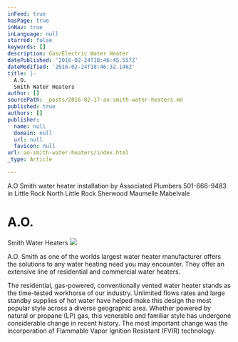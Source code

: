 ```yaml
---
inFeed: true
hasPage: true
inNav: true
inLanguage: null
starred: false
keywords: []
description: Gas/Electric Water Heater
datePublished: '2016-02-24T18:46:45.557Z'
dateModified: '2016-02-24T18:46:32.146Z'
title: |-
  A.O.
  Smith Water Heaters
author: []
sourcePath: _posts/2016-02-17-ao-smith-water-heaters.md
published: true
authors: []
publisher:
  name: null
  domain: null
  url: null
  favicon: null
url: ao-smith-water-heaters/index.html
_type: Article

---
```

A.O Smith water heater installation by Associated Plumbers 501-666-9483 in Little Rock  North Little Rock Sherwood Maumelle Mabelvale 

# A.O.
Smith Water Heaters
![](https://s3-us-west-2.amazonaws.com/the-grid-img/p/579695bf89a3c1c4faf1ffecf576c82cd6a319f1.jpg)

A.O. Smith as one of the worlds largest water heater manufacturer
offers the solutions to any water heating need you may encounter.
They offer an extensive line of residential and commercial water
heaters. 

The
residential, gas-powered, conventionally vented water heater stands
as the time-tested workhorse of our industry. Unlimited flows rates
and large standby supplies of hot water have helped make this design
the most popular style across a diverse geographic area. Whether
powered by natural or propane (LP) gas, this venerable and familiar
style has undergone considerable change in recent history. The most
important change was the incorporation of Flammable Vapor Ignition
Resistant (FVIR) technology.
